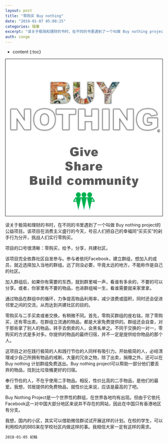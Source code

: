 ```yaml
---
layout: post
title: "零购买 Buy nothing"
date: "2019-01-07 05:00:25"
categories: 隨筆
excerpt: "读关于极简和理财的书时，在不同的书里遇到了一个叫做 Buy nothing project的公益项目。该项目在消费主义盛行的今天，号召人们把自己..."
auth: conge
---
```

* content
{:toc}

![](/assets/images/隨筆/118382-5deaf95f7e234db8.png)

读关于极简和理财的书时，在不同的书里遇到了一个叫做 Buy nothing project的公益项目。该项目在消费主义盛行的今天，号召人们把自己的幸福同“买买买”的剁手行为分开，挑战人们实行零购买。

项目的口号很清晰：零购买，给予，分享，共建社区。

该项目完全依靠社区自发参与。参与者依托Facebook，建立群组，想加入的成员，就近选择加入当地的群组。远了则没必要，毕竟太远的地方，不能称作是自己的社区。

加入群组后，如果你有需要的东西，就到群里喊一声，看谁有多余的，不要的可以分享。或者，你家里有不要的物品，也进群组喊一生，看谁需要就来家里拿。

通过物品在群组中的循环，力争提高物品利用率，减少浪费或囤积，同时还会促进邻里之间的交流，从而达到共建社区的目的。

零购买与二手买卖或者交换，有稍微不同。首先，零购买群组的座右铭，除了零购买，还有零出卖。在群组立流通的物品，都是大家免费提供的。群组还会自查，对于那些拿了别人的物品，转手去倒卖的人，会黑名单之。不同于交换的一对一，零购买的方式是多对多。你提供的物品的最终归宿，并不一定是提供给你物品的那个人。

这项目之对在践行极简的人和践行节俭的人同样有吸引力。开始极简的人，必经清理减少自己所拥有物品的戒断。大量的冗余之物，除了出卖，捐赠之外，还可以在Buy nothing 计划群组免费送出。Buy nothing project可以帮助一部分他们要丢弃的物品，找到比垃圾桶更好的归宿。

奉行节俭的人，不在乎使用二手物品。相反，性价比高的二手物品，是他们的最爱。我想，邻居提供的免费物品，就性价比来说，应该是最高的了吧。

Buy Nothing Project是一个世界性的群组，在世界各地均有出现。但由于它依托Facebook这一对中国大部分地区来说并不存在的网站，因此在中国只有香港地区有分支。

我想，国内的小区，其实可以借助微信群试试开展这样的计划。在校的学生，可以利用校内的BBS来在学校社区内做这样的事。我相信大家一定有这样的需求。

```
2018-01-05 初稿
```
